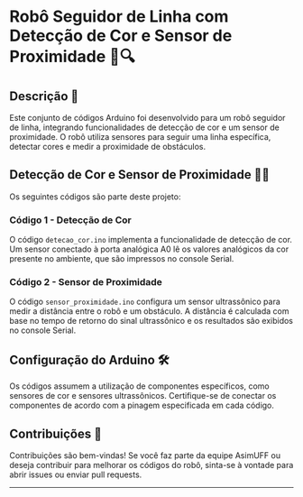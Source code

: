 # Robô Seguidor de Linha com Detecção de Cor e Sensor de Proximidade 🤖🔍

## Descrição 📝
Este conjunto de códigos Arduino foi desenvolvido para um robô seguidor de linha, integrando funcionalidades de detecção de cor e um sensor de proximidade. O robô utiliza sensores para seguir uma linha específica, detectar cores e medir a proximidade de obstáculos.

## Detecção de Cor e Sensor de Proximidade 🌈📏
Os seguintes códigos são parte deste projeto:

### Código 1 - Detecção de Cor
O código `detecao_cor.ino` implementa a funcionalidade de detecção de cor. Um sensor conectado à porta analógica A0 lê os valores analógicos da cor presente no ambiente, que são impressos no console Serial.

### Código 2 - Sensor de Proximidade
O código `sensor_proximidade.ino` configura um sensor ultrassônico para medir a distância entre o robô e um obstáculo. A distância é calculada com base no tempo de retorno do sinal ultrassônico e os resultados são exibidos no console Serial.

## Configuração do Arduino 🛠️
Os códigos assumem a utilização de componentes específicos, como sensores de cor e sensores ultrassônicos. Certifique-se de conectar os componentes de acordo com a pinagem especificada em cada código.

## Contribuições 🤝
Contribuições são bem-vindas! Se você faz parte da equipe AsimUFF ou deseja contribuir para melhorar os códigos do robô, sinta-se à vontade para abrir issues ou enviar pull requests.

---

